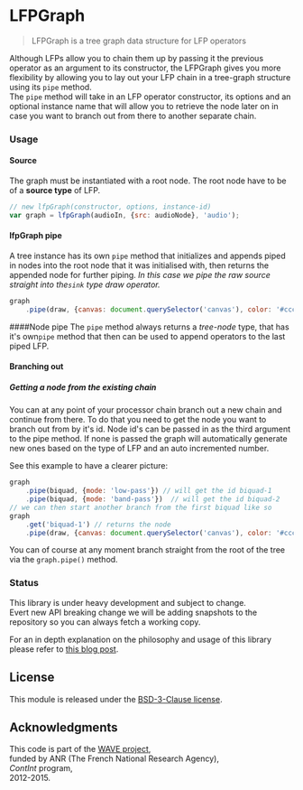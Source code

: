 # LFPGraph

> LFPGraph is a tree graph data structure for LFP operators

Although LFPs allow you to chain them up by passing it the previous operator as an argument to its constructor, the LFPGraph gives you more flexibility by allowing you to lay out your LFP chain in a tree-graph structure using its `pipe` method.  
The `pipe` method will take in an LFP operator constructor, its options and an optional instance name that will allow you to retrieve the node later on in case you want to branch out from there to another separate chain.

### Usage

#### Source
The graph must be instantiated with a root node. The root node have to be of a **source type** of LFP.  

```js
// new lfpGraph(constructor, options, instance-id)
var graph = lfpGraph(audioIn, {src: audioNode}, 'audio'); 
```
#### lfpGraph pipe
A tree instance has its own `pipe` method that initializes and appends piped in nodes into the root node that it was initialised with, then returns the appended node for further piping.
_In this case we pipe the raw source straight into the`sink` type draw operator._

```js
graph
	.pipe(draw, {canvas: document.querySelector('canvas'), color: '#cccccc'});
```

####Node pipe
The `pipe` method always returns a *tree-node* type, that has it's own`pipe` method that then can be used to append operators to the last piped LFP.

#### Branching out

##### Getting a node from the existing chain
You can at any point of your processor chain branch out a new chain and continue from there.  To do that you need to get the node you want to branch out from by it's id.
Node id's can be passed in as the third argument to the pipe method. If none is passed the graph will automatically generate new ones based on the type of LFP and an auto incremented number.  

See this example to have a clearer picture:

```js
graph
	.pipe(biquad, {mode: 'low-pass'}) // will get the id biquad-1
	.pipe(biquad, {mode: 'band-pass'})  // will get the id biquad-2
// we can then start another branch from the first biquad like so
graph
	.get('biquad-1') // returns the node
	.pipe(draw, {canvas: document.querySelector('canvas'), color: '#cccccc'});
```

You can of course at any moment branch straight from the root of the tree via the `graph.pipe()` method.

### Status

This library is under heavy development and subject to change.  
Evert new API breaking change we will be adding snapshots to the repository so you can always fetch a working copy.

For an in depth  explanation on the philosophy and usage of this library please refer to [this blog post](http://wave.ircam.fr/publications/visual-tools/).
## License
This module is released under the [BSD-3-Clause license](http://opensource.org/licenses/BSD-3-Clause).
## Acknowledgments
This code is part of the [WAVE project](http://wave.ircam.fr),  
funded by ANR (The French National Research Agency),  
_ContInt_ program,  
2012-2015.